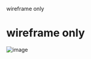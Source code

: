 wireframe only
# wireframe only
![image](https://user-images.githubusercontent.com/76202331/155576306-6528bf1b-2ae2-42e5-9090-fb45d597e34a.png)
